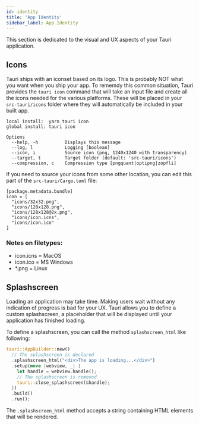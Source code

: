 ```yaml
---
id: identity
title: 'App Identity'
sidebar_label: App Identity
---
```


This section is dedicated to the visual and UX aspects of your Tauri application.

## Icons

Tauri ships with an iconset based on its logo. This is probably NOT what you want when you ship your app. To rememdy this common situation, Tauri provides the `tauri icon` command that will take an input file and create all the icons needed for the various platforms. These will be placed in your `src-tauri/icons` folder where they will automatically be included in your built app.

```
local install:  yarn tauri icon
global install: tauri icon
```

```
Options
  --help, -h          Displays this message
  --log, l            Logging [boolean]
  --icon, i           Source icon (png, 1240x1240 with transparency)
  --target, t         Target folder (default: 'src-tauri/icons')
  --compression, c    Compression type [pngquant|optipng|zopfli]
```

If you need to source your icons from some other location, you can edit this part of the `src-tauri/Cargo.toml` file:

```
[package.metadata.bundle]
icon = [
  "icons/32x32.png",
  "icons/128x128.png",
  "icons/128x128@2x.png",
  "icons/icon.icns",
  "icons/icon.ico"
]
```

### Notes on filetypes:

- icon.icns = MacOS
- icon.ico = MS Windows
- \*.png = Linux

## Splashscreen

Loading an application may take time. Making users wait without any indication of progress is bad for your UX. Tauri allows you to define a custom splashscreen, a placeholder that will be displayed until your application has finished loading.

To define a splashscreen, you can call the method `splashscreen_html` like following:

```rust
tauri::AppBuilder::new()
  // The splashscreen is declared
  .splashscreen_html("<div>The app is loading...</div>")
  .setup(move |webview, _| {
    let handle = webview.handle();
    // The splashscreen is removed
    tauri::close_splashscreen(&handle);
  })
  .build()
  .run();
```

The `.splashscreen_html` method accepts a string containing HTML elements that will be rendered.
